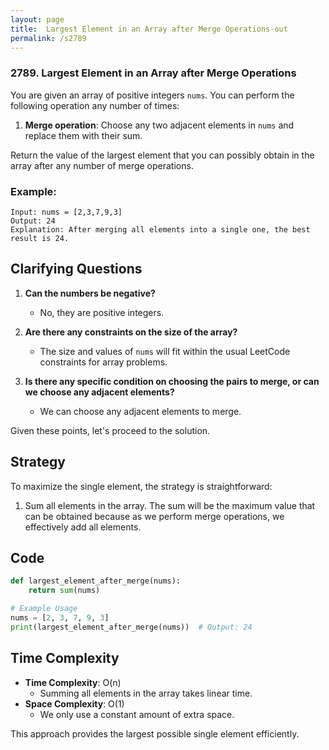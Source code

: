 ```yaml
---
layout: page
title:  Largest Element in an Array after Merge Operations-out
permalink: /s2789
---
```


### 2789. Largest Element in an Array after Merge Operations

You are given an array of positive integers `nums`. You can perform the following operation any number of times:

1. **Merge operation**: Choose any two adjacent elements in `nums` and replace them with their sum.

Return the value of the largest element that you can possibly obtain in the array after any number of merge operations.

### Example:
```
Input: nums = [2,3,7,9,3]
Output: 24
Explanation: After merging all elements into a single one, the best result is 24.
```

## Clarifying Questions

1. **Can the numbers be negative?**
   - No, they are positive integers.

2. **Are there any constraints on the size of the array?**
   - The size and values of `nums` will fit within the usual LeetCode constraints for array problems.

3. **Is there any specific condition on choosing the pairs to merge, or can we choose any adjacent elements?**
   - We can choose any adjacent elements to merge.

Given these points, let's proceed to the solution.

## Strategy

To maximize the single element, the strategy is straightforward:
1. Sum all elements in the array. The sum will be the maximum value that can be obtained because as we perform merge operations, we effectively add all elements.

## Code

```python
def largest_element_after_merge(nums):
    return sum(nums)

# Example Usage
nums = [2, 3, 7, 9, 3]
print(largest_element_after_merge(nums))  # Output: 24
```

## Time Complexity

- **Time Complexity**: O(n)
  - Summing all elements in the array takes linear time.
- **Space Complexity**: O(1)
  - We only use a constant amount of extra space.

This approach provides the largest possible single element efficiently.